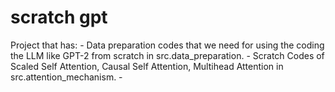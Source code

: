 # scratch gpt
Project that has:
        - Data preparation codes that we need for using the coding the LLM like GPT-2 from scratch in src.data_preparation.
        - Scratch Codes of Scaled Self Attention, Causal Self Attention, Multihead Attention in src.attention_mechanism.
        -